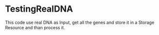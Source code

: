 # TestingRealDNA
This code use real DNA as Input, get all the genes and store it in a Storage Resource and than process it.
